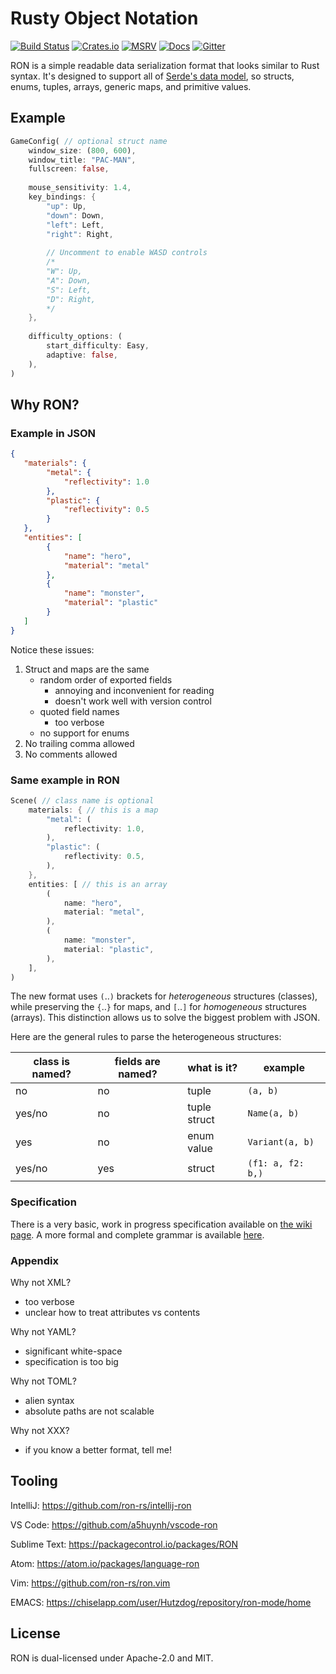 # Rusty Object Notation

[![Build Status](https://travis-ci.org/ron-rs/ron.svg?branch=master)](https://travis-ci.org/ron-rs/ron)
[![Crates.io](https://img.shields.io/crates/v/ron.svg)](https://crates.io/crates/ron)
[![MSRV](https://img.shields.io/badge/MSRV-1.36.0-orange)](https://github.com/ron-rs/ron)
[![Docs](https://docs.rs/ron/badge.svg)](https://docs.rs/ron)
[![Gitter](https://badges.gitter.im/ron-rs/ron.svg)](https://gitter.im/ron-rs/ron)

RON is a simple readable data serialization format that looks similar to Rust syntax.
It's designed to support all of [Serde's data model](https://serde.rs/data-model.html), so
structs, enums, tuples, arrays, generic maps, and primitive values.

## Example

```rust
GameConfig( // optional struct name
    window_size: (800, 600),
    window_title: "PAC-MAN",
    fullscreen: false,
    
    mouse_sensitivity: 1.4,
    key_bindings: {
        "up": Up,
        "down": Down,
        "left": Left,
        "right": Right,
        
        // Uncomment to enable WASD controls
        /*
        "W": Up,
        "A": Down,
        "S": Left,
        "D": Right,
        */
    },
    
    difficulty_options: (
        start_difficulty: Easy,
        adaptive: false,
    ),
)
```

## Why RON?

### Example in JSON

```json
{
   "materials": {
        "metal": {
            "reflectivity": 1.0
        },
        "plastic": {
            "reflectivity": 0.5
        }
   },
   "entities": [
        {
            "name": "hero",
            "material": "metal"
        },
        {
            "name": "monster",
            "material": "plastic"
        }
   ]
}
```

Notice these issues:
  1. Struct and maps are the same
     - random order of exported fields
       - annoying and inconvenient for reading
       - doesn't work well with version control
     - quoted field names
       - too verbose
     - no support for enums
  2. No trailing comma allowed
  3. No comments allowed

### Same example in RON

```rust
Scene( // class name is optional
    materials: { // this is a map
        "metal": (
            reflectivity: 1.0,
        ),
        "plastic": (
            reflectivity: 0.5,
        ),
    },
    entities: [ // this is an array
        (
            name: "hero",
            material: "metal",
        ),
        (
            name: "monster",
            material: "plastic",
        ),
    ],
)
```

The new format uses `(`..`)` brackets for *heterogeneous* structures (classes),
while preserving the `{`..`}` for maps, and `[`..`]` for *homogeneous* structures (arrays).
This distinction allows us to solve the biggest problem with JSON.

Here are the general rules to parse the heterogeneous structures:

| class is named? | fields are named? | what is it?               | example             |
| --------------- | ------------------| ------------------------- | ------------------- |
| no              | no                | tuple                     | `(a, b)`            |
| yes/no          | no                | tuple struct              | `Name(a, b)`        |
| yes             | no                | enum value                | `Variant(a, b)`     |
| yes/no          | yes               | struct                    | `(f1: a, f2: b,)`   |

### Specification

There is a very basic, work in progress specification available on
[the wiki page](https://github.com/ron-rs/ron/wiki/Specification).
A more formal and complete grammar is available [here](docs/grammar.md).

### Appendix

Why not XML?
  - too verbose
  - unclear how to treat attributes vs contents

Why not YAML?
  - significant white-space
  - specification is too big

Why not TOML?
  - alien syntax
  - absolute paths are not scalable

Why not XXX?
  - if you know a better format, tell me!

## Tooling

IntelliJ: https://github.com/ron-rs/intellij-ron

VS Code: https://github.com/a5huynh/vscode-ron

Sublime Text: https://packagecontrol.io/packages/RON

Atom: https://atom.io/packages/language-ron

Vim: https://github.com/ron-rs/ron.vim

EMACS: https://chiselapp.com/user/Hutzdog/repository/ron-mode/home

## License

RON is dual-licensed under Apache-2.0 and MIT.

